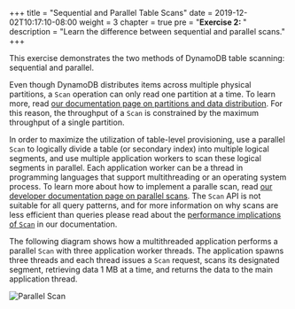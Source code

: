 +++
title = "Sequential and Parallel Table Scans"
date = 2019-12-02T10:17:10-08:00
weight = 3
chapter = true
pre = "<b>Exercise 2: </b>"
description = "Learn the difference between sequential and parallel scans."
+++


This exercise demonstrates the two methods of DynamoDB table scanning: sequential and parallel.

Even though DynamoDB distributes items across multiple physical partitions, a `Scan` operation can only read one partition at a time. To learn more, read [our documentation page on partitions and data distribution](https://docs.aws.amazon.com/amazondynamodb/latest/developerguide/HowItWorks.Partitions.html). For this reason, the throughput of a `Scan` is constrained by the maximum throughput of a single partition.

In order to maximize the utilization of table-level provisioning, use a parallel `Scan` to logically divide a table (or secondary index) into multiple logical segments, and use multiple application workers to scan these logical segments in parallel. Each application worker can be a thread in programming languages that support multithreading or an operating system process. To learn more about how to implement a paralle scan, read [our developer documentation page on parallel scans](https://docs.aws.amazon.com/amazondynamodb/latest/developerguide/Scan.html#Scan.ParallelScan). The `Scan` API is not suitable for all query patterns, and for more information on why scans are less efficient than queries please read about the [performance implications of `Scan`](https://docs.aws.amazon.com/amazondynamodb/latest/developerguide/bp-query-scan.html) in our documentation.

The following diagram shows how a multithreaded application performs a parallel `Scan` with three application worker threads. The application spawns three threads and each thread issues a `Scan` request, scans its designated segment, retrieving data 1 MB at a time, and returns the data to the main application thread.

![Parallel Scan](/images/image7.jpg)
